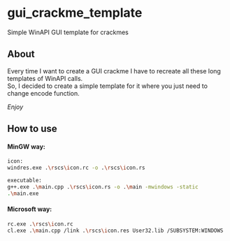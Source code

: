 # gui_crackme_template
Simple WinAPI GUI template for crackmes

<h2>About</h2>

Every time I want to create a GUI crackme I have to recreate all these long templates of WinAPI calls.<br>
So, I decided to create a simple template for it where you just need to change encode function.<br>

<i>Enjoy</i>

<h2>How to use</h2>

<h4>MinGW way:</h4>

```bash
icon:
windres.exe .\rscs\icon.rc -o .\rscs\icon.rs

executable:
g++.exe .\main.cpp .\rscs\icon.rs -o .\main -mwindows -static
.\main.exe
```


<h4>Microsoft way:</h4>

```bash
rc.exe .\rscs\icon.rc
cl.exe .\main.cpp /link .\rscs\icon.res User32.lib /SUBSYSTEM:WINDOWS
```
